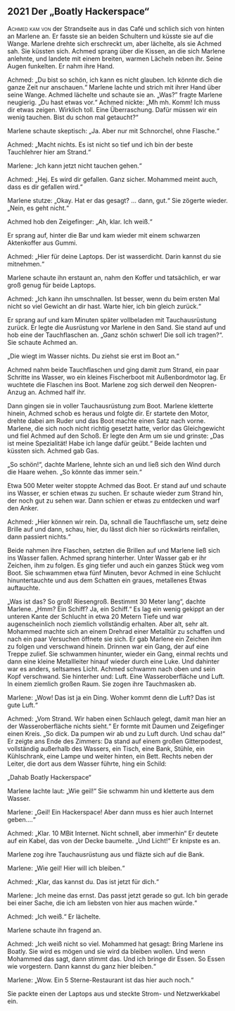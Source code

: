 ## **2021** Der „Boatly Hackerspace“

<span style="font-variant:small-caps;">Achmed kam von</span> der Strandseite aus in das Café und schlich sich von hinten an Marlene an.
Er fasste sie an beiden Schultern und küsste sie auf die Wange.
Marlene drehte sich erschreckt um, aber lächelte, als sie Achmed sah.
Sie küssten sich.
Achmed sprang über die Kissen, an die sich Marlene anlehnte, und landete mit einem breiten, warmen Lächeln neben ihr.
Seine Augen funkelten.
Er nahm ihre Hand.

Achmed: „Du bist so schön, ich kann es nicht glauben.
Ich könnte dich die ganze Zeit nur anschauen.“
Marlene lachte und strich mit ihrer Hand über seine Wange.
Achmed lächelte und schaute sie an.
„Was?” fragte Marlene neugierig. „Du hast etwas vor.“
Achmed nickte: „Mh mh. 
Komm!
Ich muss dir etwas zeigen.
Wirklich toll.
Eine Überraschung.
Dafür müssen wir ein wenig tauchen.
Bist du schon mal getaucht?“

Marlene schaute skeptisch: „Ja.
Aber nur mit Schnorchel, ohne Flasche.“

Achmed: „Macht nichts.
Es ist nicht so tief und ich bin der beste Tauchlehrer hier am Strand.“

Marlene: „Ich kann jetzt nicht tauchen gehen.“

Achmed: „Hej.
Es wird dir gefallen.
Ganz sicher.
Mohammed meint auch, dass es dir gefallen wird.“

Marlene stutze: „Okay.
Hat er das gesagt? … dann, gut.“ Sie zögerte wieder.
„Nein, es geht nicht.“

Achmed hob den Zeigefinger: „Ah, klar.
Ich weiß.“ 

Er sprang auf, hinter die Bar und kam wieder mit einem schwarzen Aktenkoffer aus Gummi.

Achmed: „Hier für deine Laptops.
Der ist wasserdicht.
Darin kannst du sie mitnehmen.“

Marlene schaute ihn erstaunt an, nahm den Koffer und tatsächlich, er war groß genug für beide Laptops.

Achmed: „Ich kann ihn umschnallen.
Ist besser, wenn du beim ersten Mal nicht so viel Gewicht an dir hast.
Warte hier, ich bin gleich zurück.“

Er sprang auf und kam Minuten später vollbeladen mit Tauchausrüstung zurück.
Er legte die Ausrüstung vor Marlene in den Sand.
Sie stand auf und hob eine der Tauchflaschen an.
„Ganz schön schwer! Die soll ich tragen?“. Sie schaute Achmed an.

„Die wiegt im Wasser nichts.
Du ziehst sie erst im Boot an.“

Achmed nahm beide Tauchflaschen und ging damit zum Strand, ein paar Schritte ins Wasser, wo ein kleines Fischerboot mit Außenbordmotor lag.
Er wuchtete die Flaschen ins Boot.
Marlene zog sich derweil den Neopren-Anzug an.
Achmed half ihr.

Dann gingen sie in voller Tauchausrüstung zum Boot.
Marlene kletterte hinein, Achmed schob es heraus und folgte dir.
Er startete den Motor, drehte dabei am Ruder und das Boot machte einen Satz nach vorne.
Marlene, die sich noch nicht richtig gesetzt hatte, verlor das Gleichgewicht und fiel Achmed auf den Schoß.
Er legte den Arm um sie und grinste: „Das ist meine Spezialität! Habe ich lange dafür geübt.“
Beide lachten und küssten sich.
Achmed gab Gas.

„So schön!“, dachte Marlene, lehnte sich an und ließ sich den Wind durch die Haare wehen.
„So könnte das immer sein.“

Etwa 500 Meter weiter stoppte Achmed das Boot.
Er stand auf und schaute ins Wasser, er schien etwas zu suchen.
Er schaute wieder zum Strand hin, der noch gut zu sehen war.
Dann schien er etwas zu entdecken und warf den Anker.

Achmed: „Hier können wir rein.
Da, schnall die Tauchflasche um, setz deine Brille auf und dann, schau, hier, du lässt dich hier so rückwärts reinfallen, dann passiert nichts.“

Beide nahmen ihre Flaschen, setzten die Brillen auf und Marlene ließ sich ins Wasser fallen.
Achmed sprang hinterher.
Unter Wasser gab er ihr Zeichen, ihm zu folgen.
Es ging tiefer und auch ein ganzes Stück weg vom Boot.
Sie schwammen etwa fünf Minuten, bevor Achmed in eine Schlucht hinuntertauchte und aus dem Schatten ein graues, metallenes Etwas auftauchte.

„Was ist das? So groß! Riesengroß.
Bestimmt 30 Meter lang“, dachte Marlene.
„Hmm? Ein Schiff? Ja, ein Schiff.“ Es lag ein wenig gekippt an der unteren Kante der Schlucht in etwa 20 Metern Tiefe und war augenscheinlich noch ziemlich vollständig erhalten.
Aber alt, sehr alt.
Mohammed machte sich an einem Drehrad einer Metalltür zu schaffen und nach ein paar Versuchen öffnete sie sich.
Er gab Marlene ein Zeichen ihm zu folgen und verschwand hinein.
Drinnen war ein Gang, der auf eine Treppe zulief.
Sie schwammen hinunter, wieder ein Gang, einmal rechts und dann eine kleine Metallleiter hinauf wieder durch eine Luke.
Und dahinter war es anders, seltsames Licht.
Achmed schwamm nach oben und sein Kopf verschwand.
Sie hinterher und: Luft.
Eine Wasseroberfläche und Luft.
In einem ziemlich großen Raum.
Sie zogen ihre Tauchmasken ab.

Marlene: „Wow! Das ist ja ein Ding.
Woher kommt denn die Luft? Das ist gute Luft.“

Achmed: „Vom Strand.
Wir haben einen Schlauch gelegt, damit man hier an der Wasseroberfläche nichts sieht.“
Er formte mit Daumen und Zeigefinger einen Kreis.
„So dick.
Da pumpen wir ab und zu Luft durch.
Und schau da!“
Er zeigte ans Ende des Zimmers: Da stand auf einem großen Gitterpodest, vollständig außerhalb des Wassers, ein Tisch, eine Bank, Stühle, ein Kühlschrank, eine Lampe und weiter hinten, ein Bett.
Rechts neben der Leiter, die dort aus dem Wasser führte, hing ein Schild:

„Dahab Boatly Hackerspace“

Marlene lachte laut: „Wie geil!“
Sie schwamm hin und kletterte aus dem Wasser.

Marlene: „Geil! Ein Hackerspace! Aber dann muss es hier auch Internet geben....“

Achmed: „Klar.
10 MBit Internet.
Nicht schnell, aber immerhin“ Er deutete auf ein Kabel, das von der Decke baumelte.
„Und Licht!“ Er knipste es an.

Marlene zog ihre Tauchausrüstung aus und fläzte sich auf die Bank.

Marlene: „Wie geil! Hier will ich bleiben.“

Achmed: „Klar, das kannst du.
Das ist jetzt für dich.“

Marlene: „Ich meine das ernst.
Das passt jetzt gerade so gut.
Ich bin gerade bei einer Sache, die ich am liebsten von hier aus machen würde.“

Achmed: „Ich weiß.“
Er lächelte.

Marlene schaute ihn fragend an.

Achmed: „Ich weiß nicht so viel.
Mohammed hat gesagt: Bring Marlene ins Boatly.
Sie wird es mögen und sie wird da bleiben wollen.
Und wenn Mohammed das sagt, dann stimmt das.
Und ich bringe dir Essen.
So Essen wie vorgestern.
Dann kannst du ganz hier bleiben.“

Marlene: „Wow.
Ein 5 Sterne-Restaurant ist das hier auch noch.“

Sie packte einen der Laptops aus und steckte Strom- und Netzwerkkabel ein.
